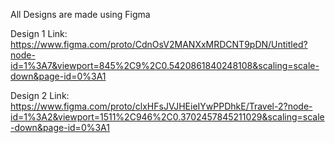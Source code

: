 All Designs are made using Figma

Design 1 Link: https://www.figma.com/proto/CdnOsV2MANXxMRDCNT9pDN/Untitled?node-id=1%3A7&viewport=845%2C9%2C0.5420861840248108&scaling=scale-down&page-id=0%3A1

Design 2 Link: https://www.figma.com/proto/clxHFsJVJHEieIYwPPDhkE/Travel-2?node-id=1%3A2&viewport=1511%2C946%2C0.3702457845211029&scaling=scale-down&page-id=0%3A1
